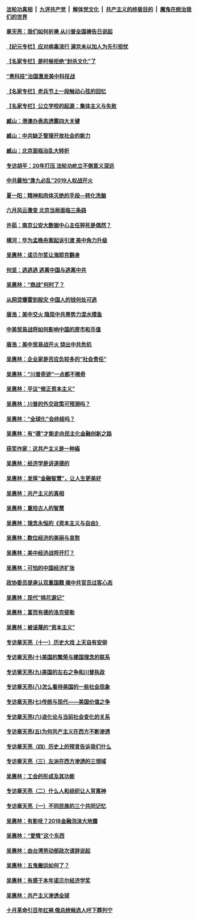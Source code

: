 ####  [法轮功真相](../../../../basic/blob/master/README.md?t=06260402) &nbsp;|&nbsp; [九评共产党](../../../../9ping.md/blob/master/README.md?t=06260402) &nbsp;|&nbsp; [解体党文化](../../../../jtdwh.md/blob/master/README.md?t=06260402)  &nbsp;|&nbsp; [共产主义的终极目的](../../../../gczydzjmd.md/blob/master/README.md?t=06260402) &nbsp;|&nbsp; [魔鬼在统治我们的世界](../../../../mgztzwmdsj.md/blob/master/README.md?t=06260402) 

#### [章天亮：我们如何祈祷 从川普全国祷告日说起](../pages/nsc423/n11944627.md?t=06260402) 

#### [【纪元专栏】应对病毒流行 渥京未以加人为先引担忧](../pages/nsc423/n11875714.md?t=06260402) 

#### [【名家专栏】是时候拒绝“封杀文化”了](../pages/nsc423/n11814093.md?t=06260402) 

#### [“黑科技”治国激发美中科技战](../pages/nsc423/n11638056.md?t=06260402) 

#### [【名家专栏】老兵节上一段触动心弦的回忆](../pages/nsc423/n11646016.md?t=06260402) 

#### [【名家专栏】公立学校的起源：集体主义与失败](../pages/nsc423/n11601833.md?t=06260402) 

#### [臧山：港澳办表态透露四大关键](../pages/nsc423/n11421628.md?t=06260402) 

#### [臧山：中共缺乏管理开放社会的能力](../pages/nsc423/n11407457.md?t=06260402) 

#### [臧山：北京面临治乱大转折](../pages/nsc423/n11406895.md?t=06260402) 

#### [专访胡平：20年打压 法轮功屹立不倒意义深远](../pages/nsc423/n11398800.md?t=06260402) 

#### [中共最怕“逢九必乱”2019人权战开火](../pages/nsc423/n11385248.md?t=06260402) 

#### [夏一阳：精神和肉体灭绝的手段—转化洗脑](../pages/nsc423/n11368250.md?t=06260402) 

#### [六月风云激变 北京当局面临三条路](../pages/nsc423/n11313668.md?t=06260402) 

#### [许茹：南京公安大数据中心主任猝死是偶然？](../pages/nsc423/n11064744.md?t=06260402) 

#### [横河：华为孟晚舟案起诉引渡 美中角力升级](../pages/nsc423/n11027230.md?t=06260402) 

#### [吴惠林：诺贝尔奖让海耶克翻身](../pages/nsc423/n10890049.md?t=06260402) 

#### [何坚：逃逃逃 逃离中国与逃离中共](../pages/nsc423/n10592891.md?t=06260402) 

#### [吴惠林：“商战”何时了？](../pages/nsc423/n10573558.md?t=06260402) 

#### [从网贷爆雷到股灾 中国人的钱何处可逃](../pages/nsc423/n10572800.md?t=06260402) 

#### [唐浩：美中交火 隐现中共黑势力混水摸鱼](../pages/nsc423/n10544040.md?t=06260402) 

#### [中美贸易战将如何影响中国的房市和币值](../pages/nsc423/n10543697.md?t=06260402) 

#### [唐浩：美中贸易战开火 烧出中共危机](../pages/nsc423/n10540126.md?t=06260402) 

#### [吴惠林：企业家是否应负较多的“社会责任”](../pages/nsc423/n10535022.md?t=06260402) 

#### [吴惠林：“川普奇迹”一点都不稀奇](../pages/nsc423/n10512808.md?t=06260402) 

#### [吴惠林：平议“修正资本主义”](../pages/nsc423/n10495724.md?t=06260402) 

#### [吴惠林：川普的外交政策可预测吗？](../pages/nsc423/n10462387.md?t=06260402) 

#### [吴惠林：“全球化”会终结吗？](../pages/nsc423/n10452838.md?t=06260402) 

#### [吴惠林：有“德”才能走向民主化金融创新之路](../pages/nsc423/n10432292.md?t=06260402) 

#### [获奖作家：这共产主义是一种癌](../pages/nsc423/n10431541.md?t=06260402) 

#### [吴惠林：经济学是讲道德的](../pages/nsc423/n10398014.md?t=06260402) 

#### [吴惠林：发挥“金融智慧”，让人生更美好](../pages/nsc423/n10375019.md?t=06260402) 

#### [吴惠林：共产主义的真相](../pages/nsc423/n10351394.md?t=06260402) 

#### [吴惠林：重拾古人的智慧](../pages/nsc423/n10337691.md?t=06260402) 

#### [吴惠林：理念永恒的《资本主义与自由》](../pages/nsc423/n10316274.md?t=06260402) 

#### [吴惠林：数位经济的美丽与哀愁](../pages/nsc423/n10292946.md?t=06260402) 

#### [吴惠林：美中经济战将开打？](../pages/nsc423/n10258825.md?t=06260402) 

#### [吴惠林：可怕的中国经济扩张](../pages/nsc423/n10219147.md?t=06260402) 

#### [政协委员提承认双重国籍 揭中共官员过客心态](../pages/nsc423/n10208809.md?t=06260402) 

#### [吴惠林：现代“桃花源记”](../pages/nsc423/n10185234.md?t=06260402) 

#### [吴惠林：富而有德的洛克斐勒](../pages/nsc423/n10142264.md?t=06260402) 

#### [吴惠林：被诬蔑的“资本主义”](../pages/nsc423/n10124816.md?t=06260402) 

#### [专访章天亮（十一）历史大戏 上天自有安排](../pages/nsc423/n10094905.md?t=06260402) 

#### [专访章天亮(十)美国的繁荣与建国理念的联系](../pages/nsc423/n10094899.md?t=06260402) 

#### [专访章天亮(九)美国的左右之争和川普执政](../pages/nsc423/n10094889.md?t=06260402) 

#### [专访章天亮(八)怎么看待美国的一些社会现象](../pages/nsc423/n10094857.md?t=06260402) 

#### [专访章天亮(七)传统与现代——美国价值之争](../pages/nsc423/n10093140.md?t=06260402) 

#### [专访章天亮(六)进化论与当前社会变化的关系](../pages/nsc423/n10092036.md?t=06260402) 

#### [专访章天亮(五)为何共产主义在西方不断渗透](../pages/nsc423/n10083620.md?t=06260402) 

#### [专访章天亮（四）历史上的预言告诉我们什么](../pages/nsc423/n10083606.md?t=06260402) 

#### [专访章天亮（三）左派在西方渗透的三领域](../pages/nsc423/n10081115.md?t=06260402) 

#### [吴惠林：工会的形成及其功能](../pages/nsc423/n10080633.md?t=06260402) 

#### [专访章天亮（二）什么人和组织让人背离神](../pages/nsc423/n10076637.md?t=06260402) 

#### [专访章天亮（一）不同民族的三个共同记忆](../pages/nsc423/n10074188.md?t=06260402) 

#### [吴惠林：有影呒？2018金融泡沫大地震](../pages/nsc423/n10040534.md?t=06260402) 

#### [吴惠林：“爱情”这个东西](../pages/nsc423/n10019423.md?t=06260402) 

#### [吴惠林：由台湾劳动部政次请辞说起](../pages/nsc423/n9979679.md?t=06260402) 

#### [吴惠林：五鬼搬运如何了？](../pages/nsc423/n9925338.md?t=06260402) 

#### [吴惠林：有感于本年诺贝尔经济学奖](../pages/nsc423/n9871883.md?t=06260402) 

#### [吴惠林：共产主义渗透全球](../pages/nsc423/n9812748.md?t=06260402) 

#### [十月革命引百年红祸 俄总统候选人吁下葬列宁](../pages/nsc423/n9810182.md?t=06260402) 

